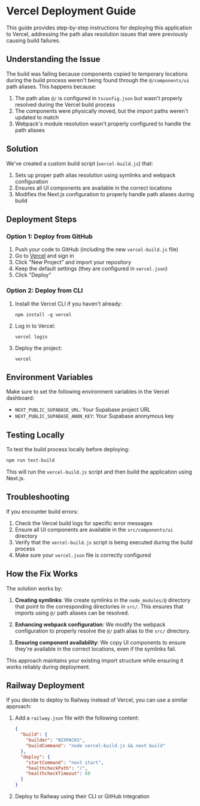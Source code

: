 # Vercel Deployment Guide

This guide provides step-by-step instructions for deploying this application to Vercel, addressing the path alias resolution issues that were previously causing build failures.

## Understanding the Issue

The build was failing because components copied to temporary locations during the build process weren't being found through the `@/components/ui` path aliases. This happens because:

1. The path alias `@/` is configured in `tsconfig.json` but wasn't properly resolved during the Vercel build process
2. The components were physically moved, but the import paths weren't updated to match
3. Webpack's module resolution wasn't properly configured to handle the path aliases

## Solution

We've created a custom build script (`vercel-build.js`) that:

1. Sets up proper path alias resolution using symlinks and webpack configuration
2. Ensures all UI components are available in the correct locations
3. Modifies the Next.js configuration to properly handle path aliases during build

## Deployment Steps

### Option 1: Deploy from GitHub

1. Push your code to GitHub (including the new `vercel-build.js` file)
2. Go to [Vercel](https://vercel.com) and sign in
3. Click "New Project" and import your repository
4. Keep the default settings (they are configured in `vercel.json`)
5. Click "Deploy"

### Option 2: Deploy from CLI

1. Install the Vercel CLI if you haven't already:
   ```
   npm install -g vercel
   ```

2. Log in to Vercel:
   ```
   vercel login
   ```

3. Deploy the project:
   ```
   vercel
   ```

## Environment Variables

Make sure to set the following environment variables in the Vercel dashboard:

- `NEXT_PUBLIC_SUPABASE_URL`: Your Supabase project URL
- `NEXT_PUBLIC_SUPABASE_ANON_KEY`: Your Supabase anonymous key

## Testing Locally

To test the build process locally before deploying:

```bash
npm run test-build
```

This will run the `vercel-build.js` script and then build the application using Next.js.

## Troubleshooting

If you encounter build errors:

1. Check the Vercel build logs for specific error messages
2. Ensure all UI components are available in the `src/components/ui` directory
3. Verify that the `vercel-build.js` script is being executed during the build process
4. Make sure your `vercel.json` file is correctly configured

## How the Fix Works

The solution works by:

1. **Creating symlinks**: We create symlinks in the `node_modules/@` directory that point to the corresponding directories in `src/`. This ensures that imports using `@/` path aliases can be resolved.

2. **Enhancing webpack configuration**: We modify the webpack configuration to properly resolve the `@/` path alias to the `src/` directory.

3. **Ensuring component availability**: We copy UI components to ensure they're available in the correct locations, even if the symlinks fail.

This approach maintains your existing import structure while ensuring it works reliably during deployment.

## Railway Deployment

If you decide to deploy to Railway instead of Vercel, you can use a similar approach:

1. Add a `railway.json` file with the following content:
   ```json
   {
     "build": {
       "builder": "NIXPACKS",
       "buildCommand": "node vercel-build.js && next build"
     },
     "deploy": {
       "startCommand": "next start",
       "healthcheckPath": "/",
       "healthcheckTimeout": 60
     }
   }
   ```

2. Deploy to Railway using their CLI or GitHub integration
